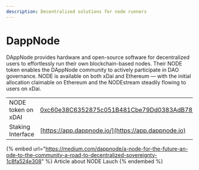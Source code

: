```yaml
---
description: Decentralized solutions for node runners
---
```


# DappNode

DAppNode provides hardware and open-source software for decentralized users to effortlessly run their own blockchain-based nodes. Their NODE token enables the DAppNode community to actively participate in DAO governance. NODE is available on both xDai and Ethereum — with the initial allocation claimable on Ethereum and the NODEstream steadily flowing to users on xDai.

|                     |                                                                                                                                                     |
| ------------------- | --------------------------------------------------------------------------------------------------------------------------------------------------- |
| NODE token on xDAI  | [0xc60e38C6352875c051B481Cbe79Dd0383AdB7817](https://blockscout.com/xdai/mainnet/tokens/0xc60e38C6352875c051B481Cbe79Dd0383AdB7817/token-transfers) |
| Staking Interface   | [https://app.dappnode.io/](https://app.dappnode.io)                                                                                                 |

{% embed url="https://medium.com/dappnode/a-node-for-the-future-an-ode-to-the-community-a-road-to-decentralized-sovereignty-1c8fa524e308" %}
Article about NODE Lauch
{% endembed %}

